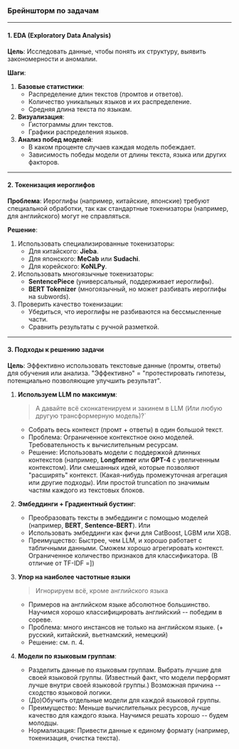 ### Брейншторм по задачам

---

#### **1. EDA (Exploratory Data Analysis)**

**Цель**: Исследовать данные, чтобы понять их структуру, выявить закономерности и аномалии.

**Шаги**:
1. **Базовые статистики**:
   - Распределение длин текстов (промтов и ответов).
   - Количество уникальных языков и их распределение.
   - Средняя длина текста по языкам.
2. **Визуализация**:
   - Гистограммы длин текстов.
   - Графики распределения языков.
4. **Анализ побед моделей**:
   - В каком проценте случаев каждая модель побеждает.
   - Зависимость победы модели от длины текста, языка или других факторов.

---

#### **2. Токенизация иероглифов**

**Проблема**: Иероглифы (например, китайские, японские) требуют специальной обработки, так как стандартные токенизаторы (например, для английского) могут не справляться.

**Решение**:
1. Использовать специализированные токенизаторы:
   - Для китайского: **Jieba**.
   - Для японского: **MeCab** или **Sudachi**.
   - Для корейского: **KoNLPy**.
2. Использовать многоязычные токенизаторы:
   - **SentencePiece** (универсальный, поддерживает иероглифы).
   - **BERT Tokenizer** (многоязычный, но может разбивать иероглифы на subwords).
3. Проверить качество токенизации:
   - Убедиться, что иероглифы не разбиваются на бессмысленные части.
   - Сравнить результаты с ручной разметкой.

---

#### **3. Подходы к решению задачи**

**Цель**: Эффективно использовать текстовые данные (промты, ответы) для обучения или анализа. "Эффективно" = "протестировать гипотезы, потенциально позволяющие улучшить результат".

1. **Используем LLM по максимум**:
   >  А давайте всё сконкатенируем и закинем в LLM (Или любую другую трансформерную модель)?`
   - Собрать весь контекст (промт + ответы) в один большой текст.
   - Проблема: Ограниченное контекстное окно моделей. Требовательность к вычислительным ресурсам.
   - Решение: Использовать модели с поддержкой длинных контекстов (например, **Longformer** или **GPT-4** с увеличенным контекстом). Или смешанных идей, которые позволяют "расширять" контекст. (Какая-нибудь промежуточная агрегация или другие подходы). Или простой truncation по значимым частям каждого из текстовых блоков. 
  
2. **Эмбеддинги + Градиентный бустинг**:
   - Преобразовать тексты в эмбеддинги с помощью моделей (например, **BERT**, **Sentence-BERT**). Или 
   - Использовать эмбеддинги как фичи для CatBoost, LGBM или XGB.
   - Преимущество: Быстрее, чем LLM, и хорошо работает с табличными данными. Сможем хорошо агрегировать контекст. Ограниченное количество признаков для классификатора. (В отличие от TF-IDF =])

3. **Упор на наиболее частотные языки**
   > Игнорируем всё, кроме английского языка
   - Примеров на английском языке абсолютное большинство. Научимся хорошо классифицировать английский -- победим в сореве. 
   - Проблема: много инстансов не только на английском языке. (+ русский, китайский, вьетнамский, немецкий)
   - Решение: см. п. 4.

4. **Модели по языковым группам**:
   - Разделить данные по языковым группам. Выбрать лучшие для своей языковой группы. (Известный факт, что модели перформят лучше внутри своей языковой группы.) Возможная причина -- сходство языковой логики.
   - (До)Обучить отдельные модели для каждой языковой группы.
   - Преимущество: Меньше вычислительных ресурсов, лучше качество для каждого языка. Научимся решать хорошо -- будем молодцы.
   - Нормализация: Привести данные к единому формату (например, токенизация, очистка текста).
